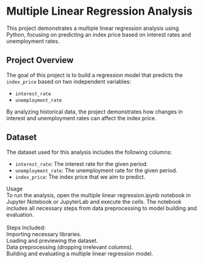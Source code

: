 # Multiple Linear Regression Analysis

This project demonstrates a multiple linear regression analysis using Python, focusing on predicting an index price based on interest rates and unemployment rates.

## Project Overview

The goal of this project is to build a regression model that predicts the `index_price` based on two independent variables:
- `interest_rate`
- `unemployment_rate`

By analyzing historical data, the project demonstrates how changes in interest and unemployment rates can affect the index price.

## Dataset

The dataset used for this analysis includes the following columns:
- `interest_rate`: The interest rate for the given period.
- `unemployment_rate`: The unemployment rate for the given period.
- `index_price`: The index price that we aim to predict.


<p align="left">Usage<br>To run the analysis, open the multiple linear regression.ipynb notebook in Jupyter Notebook or JupyterLab and execute the cells. The notebook includes all necessary steps from data preprocessing to model building and evaluation.<br><br>Steps Included:<br>Importing necessary libraries.<br>Loading and previewing the dataset.<br>Data preprocessing (dropping irrelevant columns).<br>Building and evaluating a multiple linear regression model.</p>

###

